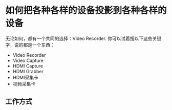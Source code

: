# 如何把各种各样的设备投影到各种各样的设备

无论如何，都有一个共同的选择：Video Recorder.
你可以试着搜以下这些关键字，说的都是一个东西：
- Video Recorder
- Video Capture
- HDMI Capture
- HDMI Grabber
- HDMI采集卡
- 视频采集卡

## 工作方式
